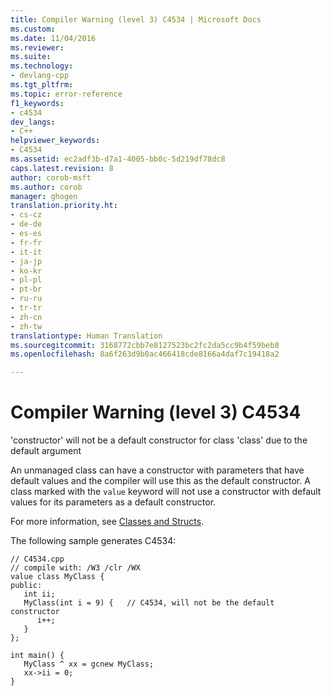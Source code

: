 ```yaml
---
title: Compiler Warning (level 3) C4534 | Microsoft Docs
ms.custom: 
ms.date: 11/04/2016
ms.reviewer: 
ms.suite: 
ms.technology:
- devlang-cpp
ms.tgt_pltfrm: 
ms.topic: error-reference
f1_keywords:
- c4534
dev_langs:
- C++
helpviewer_keywords:
- C4534
ms.assetid: ec2adf3b-d7a1-4005-bb0c-5d219df78dc8
caps.latest.revision: 8
author: corob-msft
ms.author: corob
manager: ghogen
translation.priority.ht:
- cs-cz
- de-de
- es-es
- fr-fr
- it-it
- ja-jp
- ko-kr
- pl-pl
- pt-br
- ru-ru
- tr-tr
- zh-cn
- zh-tw
translationtype: Human Translation
ms.sourcegitcommit: 3168772cbb7e8127523bc2fc2da5cc9b4f59beb8
ms.openlocfilehash: 8a6f263d9b0ac466418cde8166a4daf7c19418a2

---
```

# Compiler Warning (level 3) C4534
'constructor' will not be a default constructor for class 'class' due to the default argument  
  
 An unmanaged class can have a constructor with parameters that have default values and the compiler will use this as the default constructor. A class marked with the `value` keyword will not use a constructor with default values for its parameters as a default constructor.  
  
 For more information, see [Classes and Structs](../../windows/classes-and-structs-cpp-component-extensions.md).  
  
 The following sample generates C4534:  
  
```  
// C4534.cpp  
// compile with: /W3 /clr /WX  
value class MyClass {  
public:  
   int ii;  
   MyClass(int i = 9) {   // C4534, will not be the default constructor  
      i++;  
   }  
};  
  
int main() {  
   MyClass ^ xx = gcnew MyClass;  
   xx->ii = 0;  
}  
```


<!--HONumber=Jan17_HO2-->



